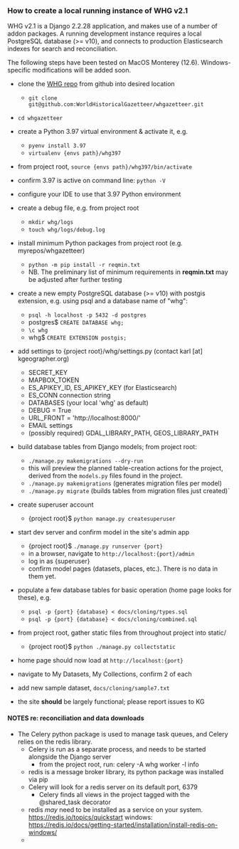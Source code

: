 ### How to create a local running instance of WHG v2.1

WHG v2.1 is a Django 2.2.28 application, and makes use of a number of addon packages. A running development instance requires a local PostgreSQL database (>= v10), and connects to production Elasticsearch indexes for search and reconciliation. 

The following steps have been tested on MacOS Monterey (12.6). Windows-specific modifications will be added soon.

- clone the [WHG repo](https://github.com/WorldHistoricalGazetteer/whgazetteer) from github into desired location
    - `git clone git@github.com:WorldHistoricalGazetteer/whgazetteer.git`
- `cd whgazetteer`

- create a Python 3.97 virtual environment & activate it, e.g.
  - `pyenv install 3.97` 
  - `virtualenv {envs path}/whg397`
- from project root, `source {envs path}/whg397/bin/activate`
- confirm 3.97 is active on command line: `python -V`
- configure your IDE to use that 3.97 Python environment
- create a debug file, e.g. from project root
  - `mkdir whg/logs`
  - `touch whg/logs/debug.log`
- install minimum Python packages from project root (e.g. myrepos/whgazetteer)
    - `python -m pip install -r reqmin.txt`
    - NB. The preliminary list of minimum requirements in __reqmin.txt__ may be adjusted after further testing
- create a new empty PostgreSQL database (>= v10) with postgis extension, e.g. using psql and a database name of "whg":
  - `psql -h localhost -p 5432 -d postgres`
  - postgres$ `CREATE DATABASE whg;`
  - `\c whg`
  - whg$ `CREATE EXTENSION postgis;`
- add settings to {project root}/whg/settings.py (contact karl [at] kgeographer.org)
    - SECRET_KEY
    - MAPBOX_TOKEN
    - ES_APIKEY_ID, ES_APIKEY_KEY (for Elasticsearch)
    - ES_CONN connection string
    - DATABASES (your local 'whg' as default)
    - DEBUG = True
    - URL_FRONT = 'http://localhost:8000/'
    - EMAIL settings
    - (possibly required) GDAL_LIBRARY_PATH, GEOS_LIBRARY_PATH
- build database tables from Django models; from project root:
  - `./manage.py makemigrations --dry-run`
  - this will preview the planned table-creation actions for the project, derived from the `models.py` files found in the project. 
  - `./manage.py makemigrations` (generates migration files per model)
  - `./manage.py migrate` (builds tables from migration files just created)`
- create superuser account
  - {project root}$ `python manage.py createsuperuser`
- start dev server and confirm model in the site's admin app
  - {project root}$ `./manage.py runserver {port}`
  - in a browser, navigate to `http://localhost:{port}/admin`
  - log in as {superuser} 
  - confirm model pages (datasets, places, etc.). There is no data in them yet.
- populate a few database tables for basic operation (home page looks for these), e.g.
    - `psql -p {port} {database} < docs/cloning/types.sql`
    - `psql -p {port} {database} < docs/cloning/combined.sql`
- from project root, gather static files from throughout project into static/ 
  - {project root}$ `python ./manage.py collectstatic`
- home page should now load at `http://localhost:{port}`
- navigate to My Datasets, My Collections, confirm 2 of each
- add new sample dataset, `docs/cloning/sample7.txt`
- the site **should** be largely functional; please report issues to KG

#### NOTES re: reconciliation and data downloads
- The Celery python package is used to manage task queues, and Celery relies on the redis library.
    - Celery is run as a separate process, and needs to be started alongside the Django server
        - from the project root, run: celery -A whg worker -l info
    - redis is a message broker library, its python package was installed via pip
    - Celery will look for a redis server on its default port, 6379
        - Celery finds all views in the project tagged with the @shared_task decorator
    - redis *may* need to be installed as a service on your system.
        https://redis.io/topics/quickstart
        windows: https://redis.io/docs/getting-started/installation/install-redis-on-windows/
    -

